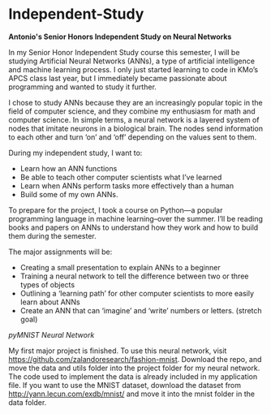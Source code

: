 # Independent-Study
**Antonio's Senior Honors Independent Study on Neural Networks**

In my Senior Honor Independent Study course this semester, I will be studying Artificial Neural Networks (ANNs), a type of artificial intelligence and machine learning process. I only just started learning to code in KMo’s APCS class last year, but I immediately became passionate about programming and wanted to study it further.

I chose to study ANNs because they are an increasingly popular topic in the field of computer science, and they combine my enthusiasm for math and computer science. In simple terms, a neural network is a layered system of nodes that imitate neurons in a biological brain. The nodes send information to each other and turn ‘on’ and ‘off’ depending on the values sent to them.

During my independent study, I want to:
* Learn how an ANN functions
* Be able to teach other computer scientists what I’ve learned
* Learn when ANNs perform tasks more effectively than a human
* Build some of my own ANNs.

To prepare for the project, I took a course on Python—a popular programming language in machine learning–over the summer. I’ll be reading books and papers on ANNs to understand how they work and how to build them during the semester.

The major assignments will be:
* Creating a small presentation to explain ANNs to a beginner
* Training a neural network to tell the difference between two or three types of objects
* Outlining a ‘learning path’ for other computer scientists to more easily learn about ANNs
* Create an ANN that can ‘imagine’ and ‘write’ numbers or letters. (stretch goal)

*pyMNIST Neural Network*

My first major project is finished. To use this neural network, visit https://github.com/zalandoresearch/fashion-mnist. Download the repo, and move the data and utils folder into the project folder for my neural network. The code used to implement the data is already included in my application file. If you want to use the MNIST dataset, download the dataset from http://yann.lecun.com/exdb/mnist/ and move it into the mnist folder in the data folder.
